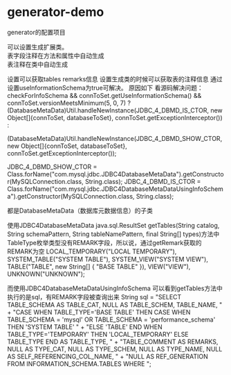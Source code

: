 # generator-demo
generator的配置项目

可以设置生成扩展类。      
表字段注释在方法和属性中自动生成  
表注释在类中自动生成  


设置可以获取tables remarks信息
            设置生成类的时候可以获取表的注释信息
通过设置useInformationSchema为true可解决。
原因如下
看源码解决问题：
checkForInfoSchema && connToSet.getUseInformationSchema() && connToSet.versionMeetsMinimum(5, 0, 7) ? 
(DatabaseMetaData)Util.handleNewInstance(JDBC_4_DBMD_IS_CTOR, 
new Object[]{connToSet, databaseToSet}, connToSet.getExceptionInterceptor()) : 

(DatabaseMetaData)Util.handleNewInstance(JDBC_4_DBMD_SHOW_CTOR, 
new Object[]{connToSet, databaseToSet}, connToSet.getExceptionInterceptor());

JDBC_4_DBMD_SHOW_CTOR = Class.forName("com.mysql.jdbc.JDBC4DatabaseMetaData").getConstructor(MySQLConnection.class, String.class);
JDBC_4_DBMD_IS_CTOR = Class.forName("com.mysql.jdbc.JDBC4DatabaseMetaDataUsingInfoSchema").getConstructor(MySQLConnection.class, String.class);

都是DatabaseMetaData（数据库元数据信息）的子类

使用JDBC4DatabaseMetaData
 java.sql.ResultSet getTables(String catalog, String schemaPattern, String tableNamePattern, final String[] types)方法中
TableType枚举类型没有REMARK字段，所以说，通过getRemark获取的REMARK为空
        LOCAL_TEMPORARY("LOCAL TEMPORARY"), SYSTEM_TABLE("SYSTEM TABLE"), SYSTEM_VIEW("SYSTEM VIEW"), TABLE("TABLE", new String[] { "BASE TABLE" }),
        VIEW("VIEW"), UNKNOWN("UNKNOWN");

而使用JDBC4DatabaseMetaDataUsingInfoSchema
可以看到getTables方法中执行的是sql，有REMARK字段被查询出来
        String sql = "SELECT TABLE_SCHEMA AS TABLE_CAT, NULL AS TABLE_SCHEM, TABLE_NAME, "
                + "CASE WHEN TABLE_TYPE='BASE TABLE' THEN CASE WHEN TABLE_SCHEMA = 'mysql' OR TABLE_SCHEMA = 'performance_schema' THEN 'SYSTEM TABLE' "
                + "ELSE 'TABLE' END WHEN TABLE_TYPE='TEMPORARY' THEN 'LOCAL_TEMPORARY' ELSE TABLE_TYPE END AS TABLE_TYPE, "
                + "TABLE_COMMENT AS REMARKS, NULL AS TYPE_CAT, NULL AS TYPE_SCHEM, NULL AS TYPE_NAME, NULL AS SELF_REFERENCING_COL_NAME, "
                + "NULL AS REF_GENERATION FROM INFORMATION_SCHEMA.TABLES WHERE ";